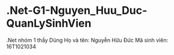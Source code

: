 # .Net-G1-Nguyen_Huu_Duc-QuanLySinhVien
.Net nhóm 1 thầy Dũng
Họ và tên: Nguyễn Hữu Đức
Mã sinh viên: 16T1021034
